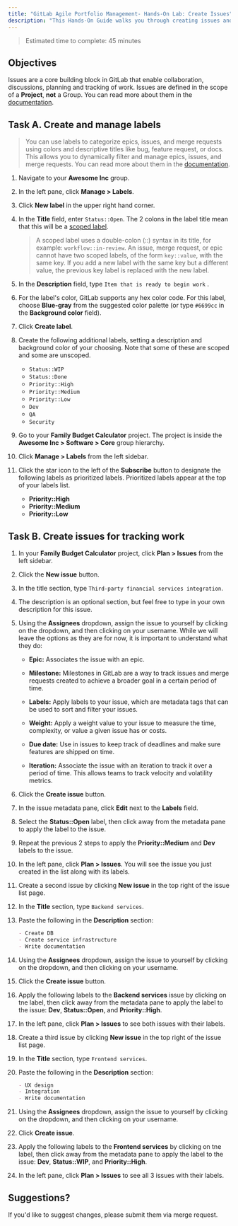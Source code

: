```yaml
---
title: "GitLab Agile Portfolio Management- Hands-On Lab: Create Issues"
description: "This Hands-On Guide walks you through creating issues and labels in GitLab."
---
```


> Estimated time to complete: 45 minutes

## Objectives

Issues are a core building block in GitLab that enable collaboration, discussions, planning and tracking of work. Issues are defined in the scope of a **Project**, **not** a Group. You can read more about them in the [documentation](https://docs.gitlab.com/ee/user/project/issues/).

## Task A. Create and manage labels

> You can use labels to categorize epics, issues, and merge requests using colors and descriptive titles like bug, feature request, or docs. This allows you to dynamically filter and manage epics, issues, and merge requests. You can read more about them in the [documentation](https://docs.gitlab.com/ee/user/project/labels.html).

1. Navigate to your **Awesome Inc** group.

1. In the left pane, click **Manage > Labels**.

1. Click **New label** in the upper right hand corner.

1. In the **Title** field, enter `Status::Open`. The 2 colons in the label title mean that this will be a [scoped label](https://docs.gitlab.com/ee/user/project/labels.html#scoped-labels).

    > A scoped label uses a double-colon (::) syntax in its title, for example: `workflow::in-review`. An issue, merge request, or epic cannot have two scoped labels, of the form `key::value`, with the same key. If you add a new label with the same key but a different value, the previous key label is replaced with the new label.

1. In the **Description** field, type `Item that is ready to begin work` .

1. For the label's color, GitLab supports any hex color code. For this label, choose **Blue-gray** from the suggested color palette (or type `#6699cc` in the **Background color** field).

1. Click **Create label**.

1. Create the following additional labels, setting a description and background color of your choosing. Note that some of these are scoped and some are unscoped.
    - `Status::WIP`
    - `Status::Done`
    - `Priority::High`
    - `Priority::Medium`
    - `Priority::Low`
    - `Dev`
    - `QA`
    - `Security`

1. Go to your **Family Budget Calculator** project. The project is inside the **Awesome Inc > Software > Core** group hierarchy.

1. Click **Manage > Labels** from the left sidebar.

1. Click the star icon to the left of the **Subscribe** button to designate the following labels as prioritized labels. Prioritized labels appear at the top of your labels list.

     - **Priority::High**
     - **Priority::Medium**
     - **Priority::Low**

## Task B. Create issues for tracking work

1. In your **Family Budget Calculator** project, click **Plan > Issues** from the left sidebar.

1. Click the **New issue** button.

1. In the title section, type `Third-party financial services integration`.

1. The description is an optional section, but feel free to type in your own description for this issue.

1. Using the **Assignees** dropdown, assign the issue to yourself by clicking on the dropdown, and then clicking on your username. While we will leave the options as they are for now, it is important to understand what they do:

    - **Epic:** Associates the issue with an epic.

    - **Milestone:** Milestones in GitLab are a way to track issues and merge requests created to achieve a broader goal in a certain period of time.

    - **Labels:** Apply labels to your issue, which are metadata tags that can be used to sort and filter your issues.

    - **Weight:** Apply a weight value to your issue to measure the time, complexity, or value a given issue has or costs.

    - **Due date:** Use in issues to keep track of deadlines and make sure features are shipped on time.

    - **Iteration:** Associate the issue with an iteration to track it over a period of time. This allows teams to track velocity and volatility metrics.

1. Click the **Create issue** button.

1. In the issue metadata pane, click **Edit** next to the **Labels** field.

1. Select the **Status::Open** label, then click away from the metadata pane to apply the label to the issue.

1. Repeat the previous 2 steps to apply the **Priority::Medium** and **Dev** labels to the issue.

1. In the left pane, click **Plan > Issues**. You will see the issue you just created in the list along with its labels.

1. Create a second issue by clicking **New issue** in the top right of the issue list page.

1. In the **Title** section, type `Backend services`.

1. Paste the following in the **Description** section:

    ```markdown
    - Create DB
    - Create service infrastructure
    - Write documentation
    ```

1. Using the **Assignees** dropdown, assign the issue to yourself by clicking on the dropdown, and then clicking on your username.

1. Click the **Create issue** button.

1. Apply the following labels to the **Backend services** issue by clicking on tne label, then click away from the metadata pane to apply the label to the issue: **Dev**, **Status::Open**, and **Priority::High**.

1. In the left pane, click **Plan > Issues** to see both issues with their labels.

1. Create a third issue by clicking **New issue** in the top right of the issue list page.

1. In the **Title** section, type `Frontend services`.

1. Paste the following in the **Description** section:

    ```markdown
    - UX design
    - Integration
    - Write documentation
    ```

1. Using the **Assignees** dropdown, assign the issue to yourself by clicking on the dropdown, and then clicking on your username.

1. Click **Create issue**.

1. Apply the following labels to the **Frontend services** by clicking on tne label, then click away from the metadata pane to apply the label to the issue: **Dev**, **Status::WIP**, and **Priority::High**.

1. In the left pane, click **Plan > Issues** to see all 3 issues with their labels.

## Suggestions?

If you'd like to suggest changes, please submit them via merge request.
